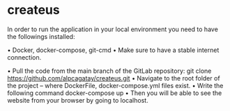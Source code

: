 # createus

In order to run the application in your local environment you need to have the followings installed:

• Docker, docker-compose, git-cmd
• Make sure to have a stable internet connection.

• Pull the code from the main branch of the GitLab repository:
  git clone https://github.com/alpcagatay/createus.git
• Navigate to the root folder of the project – where DockerFile, docker-compose.yml files exist.
• Write the following command
  docker-compose up
• Then you will be able to see the website from your browser by going to localhost. 
